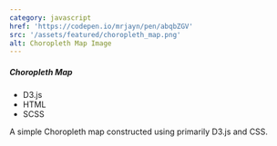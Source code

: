 ```yaml
---
category: javascript
href: 'https://codepen.io/mrjayn/pen/abqbZGV'
src: '/assets/featured/choropleth_map.png'
alt: Choropleth Map Image
---
```


##### Choropleth Map

-   D3.js
-   HTML
-   SCSS

A simple Choropleth map constructed using primarily D3.js and CSS.
